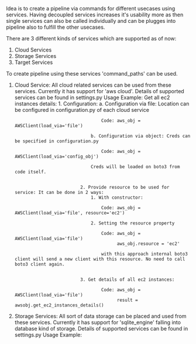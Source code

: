 Idea is to create a pipeline via commands for different usecases using services. Having decoupled services increases it's usability more as then single services can also be called individually and can be plugges into pipeline also to fulfill the other usecases. 

There are 3 different kinds of services which are supported as of now:

1. Cloud Services
2. Storage Services
3. Target Services

To create pipeline using these services 'command_paths' can be used.


1. Cloud Service: All cloud related services can be used from these services. 
                  Currently it has support for 'aws cloud'. Details of supported services can be found in settings.py
                  Usage Example: Get all ec2 instances details:
                                 1. Configuration:
                                    a. Configuration via file: Location can be configured in configuration.py of each cloud service

                                        Code: aws_obj = AWSClient(load_via='file')

                                    b. Configuration via object: Creds can be specified in configuration.py

                                        Code: aws_obj = AWSClient(load_via='config_obj')

                                    Creds will be loaded on boto3 from code itself.


                                2. Provide resource to be used for service: It can be done in 2 ways:
                                    1. With constructor:

                                        Code: aws_obj = AWSClient(load_via='file', resource='ec2')

                                    2. Setting the resource property

                                        Code: aws_obj = AWSClient(load_via='file')
                                              aws_obj.resource = 'ec2'

                                        with this approach internal boto3 client will send a new client with this resource. No need to call boto3 client again.


                                3. Get details of all ec2 instances:

                                        Code: aws_obj = AWSClient(load_via='file')
                                              result = awsobj.get_ec2_instances_details()


2. Storage Services: All sort of data storage can be placed and used from these services.
                     Currently it has support for 'sqlite_engine' falling into database kind of storage. Details of supported services can be found in settings.py
                     Usage Example: 

                                   

